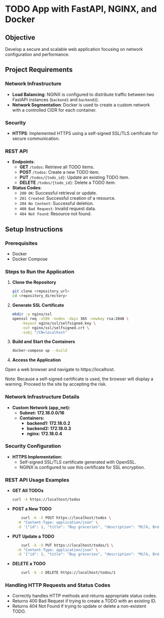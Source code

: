 # TODO App with FastAPI, NGINX, and Docker

## Objective

Develop a secure and scalable web application focusing on network configuration and performance.

## Project Requirements

### Network Infrastructure

- **Load Balancing**: NGINX is configured to distribute traffic between two FastAPI instances (`backend1` and `backend2`).
- **Network Segmentation**: Docker is used to create a custom network with a controlled CIDR for each container.

### Security

- **HTTPS**: Implemented HTTPS using a self-signed SSL/TLS certificate for secure communication.

### REST API

- **Endpoints**:
  - **GET** `/todos`: Retrieve all TODO items.
  - **POST** `/todos`: Create a new TODO item.
  - **PUT** `/todos/{todo_id}`: Update an existing TODO item.
  - **DELETE** `/todos/{todo_id}`: Delete a TODO item.
- **Status Codes**:
  - `200 OK`: Successful retrieval or update.
  - `201 Created`: Successful creation of a resource.
  - `204 No Content`: Successful deletion.
  - `400 Bad Request`: Invalid request data.
  - `404 Not Found`: Resource not found.

## Setup Instructions

### Prerequisites

- Docker
- Docker Compose

### Steps to Run the Application

1. **Clone the Repository**

   ```bash
   git clone <repository_url>
   cd <repository_directory>
   ```

2. **Generate SSL Certificate**

    ```bash
    mkdir -p nginx/ssl
    openssl req -x509 -nodes -days 365 -newkey rsa:2048 \
        -keyout nginx/ssl/selfsigned.key \
        -out nginx/ssl/selfsigned.crt \
        -subj "/CN=localhost"
    ```

3. **Build and Start the Containers**

    ```bash
    docker-compose up --build
    ```

4. **Access the Application**

Open a web browser and navigate to https://localhost.

Note: Because a self-signed certificate is used, the browser will display a warning. Proceed to the site by accepting the risk.

### Network Infrastructure Details
- **Custom Network (app_net):**
    - **Subnet: 172.18.0.0/16**
    - **Containers:**
        - **backend1: 172.18.0.2**
        - **backend2: 172.18.0.3**
        - **nginx: 172.18.0.4**
### Security Configuration
- **HTTPS Implementation:**
    - Self-signed SSL/TLS certificate generated with OpenSSL.
    - NGINX is configured to use this certificate for SSL encryption.

### REST API Usage Examples

- **GET All TODOs**
    ```bash
    curl -k https://localhost/todos
    ```
- **POST a New TODO**
    ```bash 
        curl -k -X POST https://localhost/todos \
      -H "Content-Type: application/json" \
      -d '{"id": 1, "title": "Buy groceries", "description": "Milk, Bread, Eggs"}'
    ```
- **PUT Update a TODO**
    ```bash
        curl -k -X PUT https://localhost/todos/1 \
      -H "Content-Type: application/json" \
      -d '{"id": 1, "title": "Buy groceries", "description": "Milk, Bread, Eggs, Cheese"}'
    ```
- **DELETE a TODO**
    ```bash
        curl -k -X DELETE https://localhost/todos/1
    ```

### Handling HTTP Requests and Status Codes
- Correctly handles HTTP methods and returns appropriate status codes.
- Returns 400 Bad Request if trying to create a TODO with an existing ID.
- Returns 404 Not Found if trying to update or delete a non-existent TODO.
